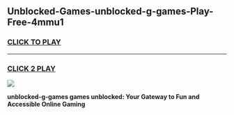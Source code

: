 
## Unblocked-Games-unblocked-g-games-Play-Free-4mmu1
<h3>
<a href="https://premium76.site?title=unblocked-g-games&ref=18A1">CLICK TO PLAY</a></h3>
<hr>

<h3>
<a href="https://premium76.site?title=unblocked-g-games&ref=18A1">CLICK 2 PLAY</a>
  
</h3>

<a href="https://premium76.site?title=unblocked-g-games&ref=18A1"><img src="https://clearcache.store/games.png"></a>


**unblocked-g-games games unblocked: Your Gateway to Fun and Accessible Online Gaming**
